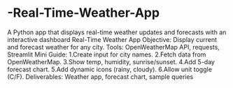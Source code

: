 # -Real-Time-Weather-App
A Python app that displays real-time weather updates and forecasts with an interactive dashboard
Real-Time Weather App
 Objective: Display current and forecast weather for any city.
 Tools: OpenWeatherMap API, requests, Streamlit
 Mini Guide:
 1.Create input for city names.
 2.Fetch data from OpenWeatherMap.
 3.Show temp, humidity, sunrise/sunset.
 4.Add 5-day forecast chart.
 5.Add dynamic icons (rainy, cloudy).
 6.Allow unit toggle (C/F).
 Deliverables: Weather app, forecast chart, sample queries
